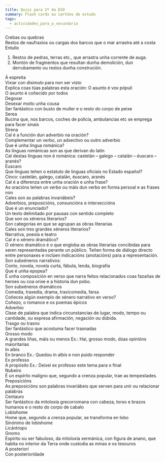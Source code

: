 ```yaml
---
title: Quizz para 2º da ESO
summary: Flash cards ou cartóns de estudo
tags:
  - actividades_para_a_secundaria
---
```


<e-card color="1">
<div>Crebas ou quebras</div>
<div>Restos de naufraxios ou cargas dos barcos que o mar arrastra até a costa</div>
</e-card>

<e-card color="2">
<div>Entullo</div>
<div>

1. Restos de pedras, terras etc., que arrastra unha corrente de auga.
2. Montón de fragmentos que resultan dunha demolición, dun derrubamento ou
   restos dunha construción.

</div>
</e-card>

<e-card color="3">
<div>Á espreita</div>
<div>Vixiar con disimulo para non ser visto</div>
</e-card>

<e-card color="4">
<div>Explica coas túas palabras esta oración: O asunto é vox pópuli</div>
<div>O asunto é coñecido por todos</div>
</e-card>

<e-card color="5">
<div>Degoxar</div>
<div>Desexar moito unha cousa</div>
</e-card>

<e-card color="6">
<div>Ser fantástico con busto de muller e o resto do corpo de peixe</div>
<div>Serea</div>
</e-card>

<e-card color="7">
<div>Bucina que, nos barcos, coches de policía, ambulancias etc se emprega para facer sinais</div>
<div>Sirena</div>
</e-card>

<e-card color="8">
<div>Cal é a función dun adverbio na oración?</div>
<div>Complementar un verbo, un adxectivo ou outro adverbio</div>
</e-card>

<e-card color="9">
<div>Que é unha lingua románica?</div>
<div>As linguas románicas son as que derivan do latín</div>
</e-card>

<e-card color="10">
<div>Cal destas linguas non é románica: castelán – galego – catalán – éuscaro – aranés?</div>
<div>Éuscaro</div>
</e-card>

<e-card color="1">
<div>Que linguas teñen o estatuto de linguas oficiais no Estado español?</div>
<div>Cinco: castelán, galego, catalán, éuscaro, aranés</div>
</e-card>

<e-card color="2">
<div>Cal é a diferenza entre unha oración e unha frase?</div>
<div>As oracións teñen un verbo ou máis dun verbo en forma persoal e as frases non</div>
</e-card>

<e-card color="3">
<div>Cales son as palabras invariábeis?</div>
<div>Adverbios, preposicións, conxuncións e interxeccións</div>
</e-card>

<e-card color="4">
<div>Que é un enunciado?</div>
<div>Un texto delimitado por pausas con sentido completo</div>
</e-card>

<e-card color="5">
<div>Que son os xéneros literarios?</div>
<div>Son categorías en que se agrupan as obras literarias</div>
</e-card>

<e-card color="6">
<div>Cales son tres grandes xéneros literarios?</div>
<div>Narrativa, poesía e teatro</div>
</e-card>

<e-card color="7">
<div>Cal é o xénero dramático?</div>
<div>O xénero dramático é o que engloba as obras literarias concibidas para seren representadas perante un público. Teñen forma de diálogo directo entre personaxes e inclúen indicacións (anotacións) para a representación. </div>
</e-card>

<e-card color="8">
<div>Son subxéneros narrativos:</div>
<div>Conto, novela, novela curta, fábula, lenda, biografía</div>
</e-card>

<e-card color="9">
<div>Que é unha epopea?</div>
<div>É unha composición en verso que narra feitos relacionados coas fazañas de heroes ou coa orixe e a historia dun pobo.</div>
</e-card>

<e-card color="10">
<div>Son subxéneros dramáticos</div>
<div>Comedia, traxedia, drama, traxicomedia, farsa</div>
</e-card>

<e-card color="1">
<div>Coñeces algún exemplo de xénero narrativo en verso?</div>
<div>Coñezo, o romance e os poemas épicos</div>
</e-card>

<e-card color="2">
<div>Adverbio</div>
<div>Clase de palabra que indica circunstancias de lugar, modo, tempo ou cantidade, ou expresa afirmación, negación ou dúbida.</div>
</e-card>

<e-card color="3">
<div>Trasgo ou trasno</div>
<div>Ser fantástico que acostuma facer trasnadas</div>
</e-card>

<e-card color="4">
<div>Grosso modo</div>
<div> A grandes liñas, máis ou menos
Ex.: Hai, grosso modo, dúas opinións maioritarias</div>
</e-card>

<e-card color="5">
<div>In albis</div>
<div>En branco
Ex.: Quedou in albis e non puido responder</div>
</e-card>

<e-card color="6">
<div>Ex professo</div>
<div> A propósito
Ex.: Deixei ex professo este tema para o final</div>
</e-card>

<e-card color="7">
<div>Nubeiro</div>
<div>É un espírito maligno que, segundo a crenza popular, trae as tempestades.</div>
</e-card>

<e-card color="8">
<div>Preposicións</div>
<div>As preposicións son palabras invariábeis que serven para unir ou relacionar palabras</div>
</e-card>

<e-card color="9">
<div>Centauro</div>
<div>Ser fantástico da mitoloxía grecorromana con cabeza, torso e brazos humanos e o resto do corpo de cabalo</div>
</e-card>

<e-card color="10">
<div>Lobishome</div>
<div>Home que, segundo a crenza popular, se transforma en lobo</div>
</e-card>

<e-card color="1">
<div>Sinónimo de lobishome</div>
<div>Licántropo</div>
</e-card>

<e-card color="2">
<div>Gnomo</div>
<div>Espírito ou ser fabuloso, da mitoloxía xermánica, con figura de anano, que habita no interior da Terra onde custodia as minas e os tesouros</div>
</e-card>

<e-card color="3">
<div>A posteriori</div>
<div>Con posterioridade</div>
</e-card>
